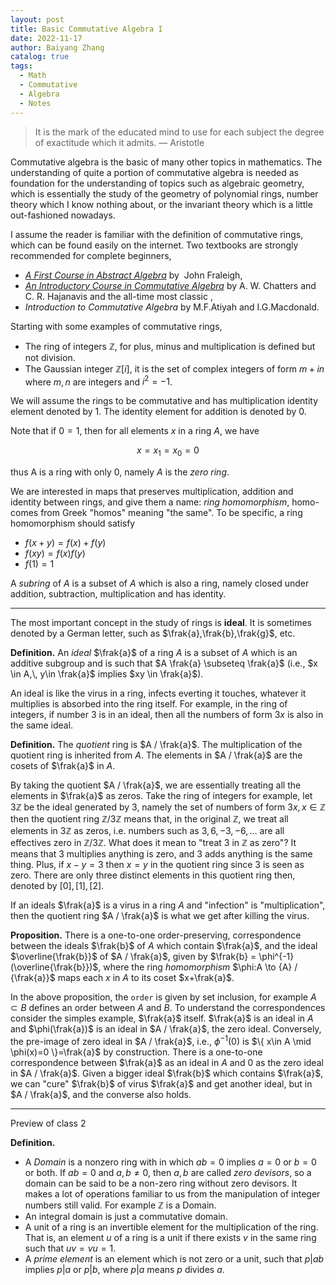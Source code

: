 ```yaml
---
layout: post
title: Basic Commutative Algebra I
date: 2022-11-17
author: Baiyang Zhang
catalog: true
tags:
  - Math
  - Commutative
  - Algebra
  - Notes
---
```


>It is the mark of the educated mind to use for each subject the degree of exactitude which it admits.
>— Aristotle


Commutative algebra is the basic of many other topics in mathematics. The understanding of quite a portion of commutative algebra is needed as foundation for the understanding of topics such as algebraic geometry, which is essentially the study of the geometry of polynomial rings, number theory which I know nothing about, or the invariant theory which is a little out-fashioned nowadays.

I assume the reader is familiar with the definition of commutative rings, which can be found easily on the internet. Two textbooks are strongly recommended for complete beginners,
- [*A First Course in Abstract Algebra*](https://www.amazon.com/First-Course-Abstract-Algebra-7th/dp/0201763907) by  John Fraleigh,
- [*An Introductory Course in Commutative Algebra*](https://www.amazon.com/Introductory-Commutative-Algebra-Science-Publications/dp/0198501447/ref=sr_1_1?crid=GZ3K9KD5JH2I&keywords=an+introductory+course+in+commutative+algebra&qid=1661817436&s=books&sprefix=an+introductory+course+in+commutative+algeb%2Cstripbooks%2C446&sr=1-1) by A. W. Chatters and C. R. Hajanavis
and the all-time most classic ,
-  *Introduction to Commutative Algebra* by M.F.Atiyah and I.G.Macdonald.

Starting with some examples of commutative rings,
- The ring of integers $\mathbb{Z}$, for plus, minus and multiplication is defined but not division.
- The Gaussian integer $\mathbb{Z}[i]$, it is the set of complex integers of form $m + i n$ where $m,n$ are integers and $i^{2}=-1$.

We will assume the rings to be commutative and has multiplication identity element denoted by $1$. The identity element for addition is denoted by $0$.

Note that if $0=1$, then for all elements $x$ in a ring $A$, we have 

$$
x = x_ {1} = x_ {0} = 0
$$

thus A is a ring with only $0$, namely $A$ is the *zero ring*.  

We are interested in maps that preserves multiplication, addition and identity between rings, and give them a name: *ring homomorphism*, homo- comes from Greek "homos" meaning "the same". To be specific, a ring homomorphism should satisfy

- $f(x+y) = f(x) + f(y)$
- $f(xy) = f(x)f(y)$
- $f(1) = 1$

A *subring* of $A$ is a subset of $A$ which is also a ring, namely closed under addition, subtraction, multiplication and has identity. 

- - -
The most important concept in the study of rings is **ideal**. It is sometimes denoted by a German letter, such as $\frak{a},\frak{b},\frak{g}$, etc. 

**Definition.** An *ideal* $\frak{a}$ of a ring $A$ is a subset of $A$ which is an additive subgroup and is such that $A \frak{a} \subseteq \frak{a}$ (i.e., $x \in A,\, y\in \frak{a}$ implies $xy \in \frak{a}$). 

An ideal is like the virus in a ring, infects everting it touches, whatever it multiplies is absorbed into the ring itself. For example, in the ring of integers, if number 3 is in an ideal, then all the numbers of form $3x$ is also in the same ideal. 

**Definition.** The *quotient* ring is $A / \frak{a}$. The multiplication of the quotient ring is inherited from $A$. The elements in $A / \frak{a}$ are the cosets of $\frak{a}$ in $A$. 

By taking the quotient $A / \frak{a}$, we are essentially treating all the elements in $\frak{a}$ as zeros. Take the ring of integers for example, let $3\mathbb{Z}$ be the ideal generated by $3$, namely the set of numbers of form $3x, x\in \mathbb{Z}$ then the quotient ring $\mathbb{Z} / 3\mathbb{Z}$ means that, in the original $\mathbb{Z}$, we treat all elements in $3\mathbb{Z}$ as zeros, i.e. numbers such as $3,6,-3,-6,\dots$ are all effectives zero in $\mathbb{Z} / 3\mathbb{Z}$. What does it mean to "treat 3 in $\mathbb{Z}$ as zero"? It means that 3 multiplies anything is zero, and 3 adds anything is the same thing. Plus, if $x-y=3$ then $x=y$ in the quotient ring since $3$ is seen as zero. There are only three distinct elements in this quotient ring then, denoted by $[0], [1],[2]$. 

If an ideals $\frak{a}$ is a virus in a ring $A$ and "infection" is "multiplication", then the quotient ring $A / \frak{a}$ is what we get after killing the virus. 

**Proposition.** There is a one-to-one order-preserving, correspondence between the ideals $\frak{b}$ of $A$ which contain $\frak{a}$, and the ideal $\overline{\frak{b}}$ of $A / \frak{a}$, given by $\frak{b} = \phi^{-1}(\overline{\frak{b}})$, where the ring *homomorphism* $\phi:A \to {A} / {\frak{a}}$ maps each $x$ in $A$ to its coset $x+\frak{a}$. 

In the above proposition, the `order` is given by set inclusion, for example $A \subset B$ defines an order between $A$ and $B$. To understand the correspondences consider the simples example, $\frak{a}$ itself. $\frak{a}$ is an ideal in $A$ and $\phi(\frak{a})$ is an ideal in $A / \frak{a}$, the zero ideal. Conversely, the pre-image of zero ideal in $A / \frak{a}$, i.e., $\phi^{-1}(0)$ is $\{ x\in A \mid \phi(x)=0 \}=\frak{a}$ by construction. There is a one-to-one correspondence between $\frak{a}$ as an ideal in $A$ and $0$ as the zero ideal in $A / \frak{a}$. Given a bigger ideal $\frak{b}$ which contains $\frak{a}$, we can "cure" $\frak{b}$ of virus $\frak{a}$ and get another ideal, but in $A / \frak{a}$, and the converse also holds. 

- - -

Preview of class 2

**Definition.** 
- A *Domain* is a nonzero ring with in which $ab = 0$ implies $a=0$ or $b=0$ or both. If $ab=0$ and $a,b\neq 0$, then $a,b$ are called *zero devisors*, so a domain can be said to be a non-zero ring without zero devisors. It makes a lot of operations familiar to us from the manipulation of integer numbers still valid. For example $\mathbb{Z}$ is a Domain. 
- An integral domain is just a commutative domain.
-  A unit of a ring is an invertible element for the multiplication of the ring. That is, an element $u$ of a ring is a unit if there exists $v$ in the same ring such that $uv = vu =1$.
- A *prime element* is an element which is not zero or a unit, such that $p \vert ab$ implies $p \vert a$ or $p\vert b$, where $p\vert a$ means $p$ divides $a$.

